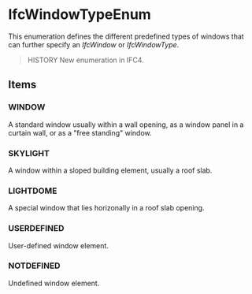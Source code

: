 # IfcWindowTypeEnum

This enumeration defines the different predefined types of windows that can further specify an _IfcWindow_ or _IfcWindowType_.
<!-- end of short definition -->


> HISTORY New enumeration in IFC4.

## Items

### WINDOW
A standard window usually within a wall opening, as a window panel in a curtain wall, or as a "free standing" window.

### SKYLIGHT
A window within a sloped building element, usually a roof slab.

### LIGHTDOME
A special window that lies horizonally in a roof slab opening.

### USERDEFINED
User-defined window element.

### NOTDEFINED
Undefined window element.
